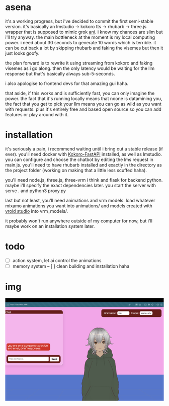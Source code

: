 # asena

it's a working progress, but i've decided to commit the first semi-stable version. it's basically an lmstudio -> kokoro tts -> rhubarb -> three.js wrapper that is supposed to mimic grok [ani](https://www.reddit.com/r/grok/comments/1m7yg3o/just_tried_groks_new_ai_companion_ani_its_kinda/). i know my chances are slim but i'll try anyway. the main bottleneck at the moment is my local computing power. i need about 30 seconds to generate 10 words which is terrible. it can be cut back a lot by skipping rhubarb and faking the visemes but then it just looks goofy. 

the plan forward is to rewrite it using streaming from kokoro and faking visemes as i go along. then the only latency would be waiting for the llm response but that's basically always sub-5-seconds.

i also apologise to frontend devs for that amazing gui haha.

that aside, if this works and is sufficiently fast, you can only imagine the power. the fact that it's running locally means that noone is datamining you, the fact that you get to pick your llm means you can go as wild as you want with requests. plus it's entirely free and based open source so you can add features or play around with it. 

# installation

it's seriously a pain, i recommend waiting until i bring out a stable release (if ever). you'll need docker with [Kokoro-FastAPI](https://github.com/remsky/Kokoro-FastAPI/tree/master) installed, as well as lmstudio. you can configure and choose the chatbot by editing the lms request in main.js. you'll need to have rhubarb installed and exactly in the directory as the project folder (working on making that a little less scuffed haha). 

you'll need node.js, three.js, three-vrm i think and flask for backend python. maybe i'll specify the exact dependencies later. you start the server with serve . and python3 proxy.py

last but not least, you'll need animations and vrm models. load whatever mixamo animations you want into animations/ and models created with [vroid studio](https://hub.vroid.com/en/search/%23VRoidStudio) into vrm_models/.  

it probably won't run anywhere outside of my computer for now, but i'll maybe work on an installation system later.

# todo

- [ ] action system, let ai control the animations
- [ ] memory system
– [ ] clean building and installation haha

# img

![asena in action](image.png)
